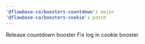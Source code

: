 ```yaml
---
'@flowbase-co/boosters-countdown': major
'@flowbase-co/boosters-cookie': patch
---
```


Release countdown booster
Fix log in cookie booster
